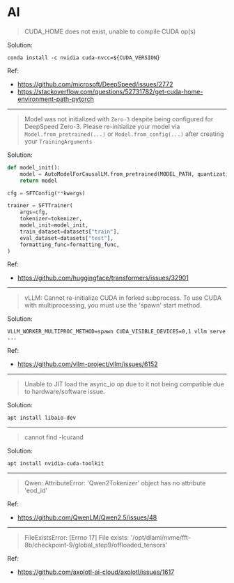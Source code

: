 # AI

> CUDA_HOME does not exist, unable to compile CUDA op(s)

Solution:

```shell
conda install -c nvidia cuda-nvcc=${CUDA_VERSION}
```

Ref:

- <https://github.com/microsoft/DeepSpeed/issues/2772>
- <https://stackoverflow.com/questions/52731782/get-cuda-home-environment-path-pytorch>

---

> Model was not initialized with `Zero-3` despite being configured for DeepSpeed Zero-3. Please re-initialize your model via `Model.from_pretrained(...)` or `Model.from_config(...)` after creating your `TrainingArguments`

Solution:

```python
def model_init():
    model = AutoModelForCausalLM.from_pretrained(MODEL_PATH, quantization_config=quantization_config)
    return model

cfg = SFTConfig(**kwargs)

trainer = SFTTrainer(
    args=cfg,
    tokenizer=tokenizer,
    model_init=model_init,
    train_dataset=datasets["train"],
    eval_dataset=datasets["test"],
    formatting_func=formatting_func,
)
```

Ref:

- <https://github.com/huggingface/transformers/issues/32901>  

---

> vLLM: Cannot re-initialize CUDA in forked subprocess. To use CUDA with multiprocessing, you must use the 'spawn' start method.

Solution:

```shell
VLLM_WORKER_MULTIPROC_METHOD=spawn CUDA_VISIBLE_DEVICES=0,1 vllm serve ...
```

Ref:

- <https://github.com/vllm-project/vllm/issues/6152>  

---

> Unable to JIT load the async_io op due to it not being compatible due to hardware/software issue.

Solution:

```shell
apt install libaio-dev
```

---

> cannot find -lcurand

Solution:

```shell
apt install nvidia-cuda-toolkit
```

---

> Qwen: AttributeError: 'Qwen2Tokenizer' object has no attribute 'eod_id'

Ref:

- <https://github.com/QwenLM/Qwen2.5/issues/48>  

---

> FileExistsError: [Errno 17] File exists: '/opt/dlami/nvme/fft-8b/checkpoint-9/global_step9/offloaded_tensors'

Ref:

- <https://github.com/axolotl-ai-cloud/axolotl/issues/1617>  
